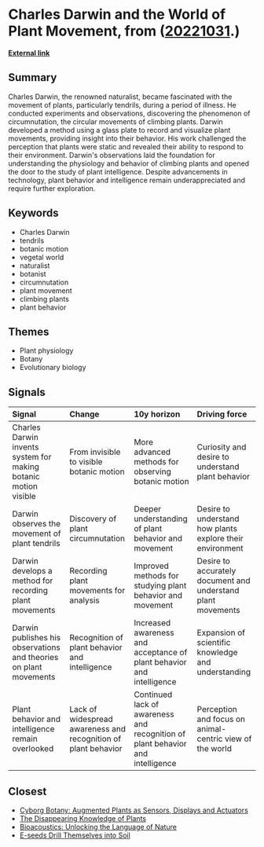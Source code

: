 # __Charles Darwin and the World of Plant Movement__, from ([20221031](https://kghosh.substack.com/p/20221031).)

__[External link](https://publicdomainreview.org/essay/darwins-diagrams-of-plant-movement)__



## Summary

Charles Darwin, the renowned naturalist, became fascinated with the movement of plants, particularly tendrils, during a period of illness. He conducted experiments and observations, discovering the phenomenon of circumnutation, the circular movements of climbing plants. Darwin developed a method using a glass plate to record and visualize plant movements, providing insight into their behavior. His work challenged the perception that plants were static and revealed their ability to respond to their environment. Darwin's observations laid the foundation for understanding the physiology and behavior of climbing plants and opened the door to the study of plant intelligence. Despite advancements in technology, plant behavior and intelligence remain underappreciated and require further exploration.

## Keywords

* Charles Darwin
* tendrils
* botanic motion
* vegetal world
* naturalist
* botanist
* circumnutation
* plant movement
* climbing plants
* plant behavior

## Themes

* Plant physiology
* Botany
* Evolutionary biology

## Signals

| Signal                                                            | Change                                                         | 10y horizon                                                                    | Driving force                                                |
|:------------------------------------------------------------------|:---------------------------------------------------------------|:-------------------------------------------------------------------------------|:-------------------------------------------------------------|
| Charles Darwin invents system for making botanic motion visible   | From invisible to visible botanic motion                       | More advanced methods for observing botanic motion                             | Curiosity and desire to understand plant behavior            |
| Darwin observes the movement of plant tendrils                    | Discovery of plant circumnutation                              | Deeper understanding of plant behavior and movement                            | Desire to understand how plants explore their environment    |
| Darwin develops a method for recording plant movements            | Recording plant movements for analysis                         | Improved methods for studying plant behavior and movement                      | Desire to accurately document and understand plant movements |
| Darwin publishes his observations and theories on plant movements | Recognition of plant behavior and intelligence                 | Increased awareness and acceptance of plant behavior and intelligence          | Expansion of scientific knowledge and understanding          |
| Plant behavior and intelligence remain overlooked                 | Lack of widespread awareness and recognition of plant behavior | Continued lack of awareness and recognition of plant behavior and intelligence | Perception and focus on animal-centric view of the world     |

## Closest

* [Cyborg Botany: Augmented Plants as Sensors, Displays and Actuators](b1f6991b9b718672751c9427c3f5b794)
* [The Disappearing Knowledge of Plants](e23590dbe6aa22752002fb616fba5004)
* [Bioacoustics: Unlocking the Language of Nature](db2690cf7530366ddf6f9606b830f782)
* [E-seeds Drill Themselves into Soil](58c165e1a46408307f2b60f63df7c549)